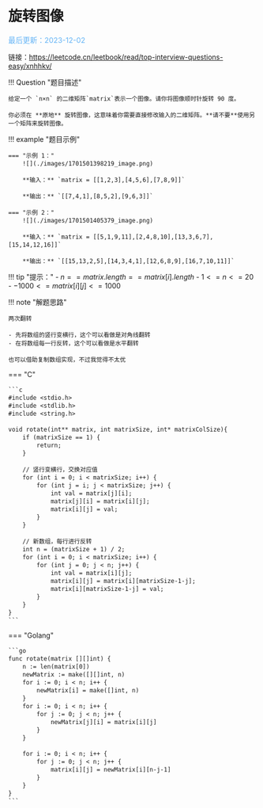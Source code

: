 # 旋转图像

<span style="color:rgb(100,180,246);font-size:11pt">最后更新：2023-12-02</span>

链接：https://leetcode.cn/leetbook/read/top-interview-questions-easy/xnhhkv/

!!! Question "题目描述"

    给定一个 `n×n` 的二维矩阵`matrix`表示一个图像。请你将图像顺时针旋转 90 度。

    你必须在 **原地** 旋转图像，这意味着你需要直接修改输入的二维矩阵。**请不要**使用另一个矩阵来旋转图像。


!!! example "题目示例"

    === "示例 1："
        ![](./images/1701501398219_image.png)

        **输入：** `matrix = [[1,2,3],[4,5,6],[7,8,9]]`

        **输出：** `[[7,4,1],[8,5,2],[9,6,3]]`

    === "示例 2："
        ![](./images/1701501405379_image.png)

        **输入：** `matrix = [[5,1,9,11],[2,4,8,10],[13,3,6,7],[15,14,12,16]]`

        **输出：** `[[15,13,2,5],[14,3,4,1],[12,6,8,9],[16,7,10,11]]`


!!! tip "提示："
    - $n == matrix.length == matrix[i].length$
    - $1 <= n <= 20$
    - $-1000 <= matrix[i][j] <= 1000$

!!! note "解题思路"

    两次翻转
    
    - 先将数组的竖行变横行，这个可以看做是对角线翻转
    - 在将数组每一行反转，这个可以看做是水平翻转

    也可以借助复制数组实现，不过我觉得不太优

=== "C"

    ```c
    #include <stdio.h>
    #include <stdlib.h>
    #include <string.h>

    void rotate(int** matrix, int matrixSize, int* matrixColSize){
        if (matrixSize == 1) {
            return;
        }

        // 竖行变横行，交换对应值
        for (int i = 0; i < matrixSize; i++) {
            for (int j = i; j < matrixSize; j++) {
                int val = matrix[j][i];
                matrix[j][i] = matrix[i][j];
                matrix[i][j] = val;
            }
        }

        // 新数组，每行进行反转
        int n = (matrixSize + 1) / 2;
        for (int i = 0; i < matrixSize; i++) {
            for (int j = 0; j < n; j++) {
                int val = matrix[i][j];
                matrix[i][j] = matrix[i][matrixSize-1-j];
                matrix[i][matrixSize-1-j] = val;
            }
        }
    }
    ```

=== "Golang"

    ```go
    func rotate(matrix [][]int) {
        n := len(matrix[0])
        newMatrix := make([][]int, n)
        for i := 0; i < n; i++ {
            newMatrix[i] = make([]int, n)
        }
        for i := 0; i < n; i++ {
            for j := 0; j < n; j++ {
                newMatrix[j][i] = matrix[i][j]
            }
        }

        for i := 0; i < n; i++ {
            for j := 0; j < n; j++ {
                matrix[i][j] = newMatrix[i][n-j-1]
            }
        }
    }
    ```
